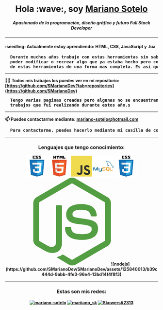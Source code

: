 <h1 align="center">Hola :wave:, soy <ins>Mariano Sotelo</ins></h1>

<h5 align="center">Apasionado de la programación, diseño gráfico y futuro Full Stack Developer</h5>
<hr/>
<h4>:seedling: Actualmente estoy aprendiendo: <b>HTML, CSS, JavaScript y .lua<b><br/></h4>
  <pre>
  Durante muchos años trabaje con estas herramientas sin saber completamente como funcionaban, siempre me las ingenie para 
  poder modificar o recrear algo que ya estaba hecho pero con el tiempo me decidí empezar a aprender un poco mas cada una
  de estas herramientas de una forma mas completa. Es así que me encuentro estudiando la carrera de Full Stack Developer. </pre>
 <hr/>  
   
:man_technologist: Todos mis trabajos los puedes ver en mi repositorio: [https://github.com/SMarianoDev?tab=repositories](https://github.com/SMarianoDev)<br/>
  <pre>
  Tengo varias paginas creadas pero algunas no se encuentran en mi repositorio. Tratare de ir actualizando con los 
  trabajos que fui realizando durante estos año.s</pre>
  <hr/>  
  
:mailbox: Puedes contactarme mediante: **mariano-sotelo@hotmail.com**
  <pre>
  Para contactarme, puedes hacerlo mediante mi casilla de correo, para tener un contacto mucho mas profesional y dedicado.</pre>
  <hr/>  
<h3 align="center">Lenguajes que tengo conocimiento:</h3>
<p align="center"> <img src="https://raw.githubusercontent.com/devicons/devicon/master/icons/css3/css3-original-wordmark.svg" alt="css3" width="70" height="70" title:"CSS3"/> <img src="https://raw.githubusercontent.com/devicons/devicon/master/icons/html5/html5-original-wordmark.svg" alt="html5" width="70" height="70" title:"HTML5"/> <img src="https://raw.githubusercontent.com/devicons/devicon/master/icons/javascript/javascript-original.svg" alt="javascript" width="70" height="70" title:"JavaScript"/> <img src="https://raw.githubusercontent.com/devicons/devicon/master/icons/mysql/mysql-original-wordmark.svg" alt="mysql" width="70" height="70" title:"MySql"/> <img src="https://raw.githubusercontent.com/devicons/devicon/master/icons/css3/css3-original-wordmark.svg" alt="css3" width="70" height="70" title:"CSS3"/> <svg width="256" height="289" xmlns="http://www.w3.org/2000/svg" preserveAspectRatio="xMidYMid"><path d="M128 288.464c-3.975 0-7.685-1.06-11.13-2.915l-35.247-20.936c-5.3-2.915-2.65-3.975-1.06-4.505 7.155-2.385 8.48-2.915 15.9-7.156.796-.53 1.856-.265 2.65.265l27.032 16.166c1.06.53 2.385.53 3.18 0l105.74-61.217c1.06-.53 1.59-1.59 1.59-2.915V83.08c0-1.325-.53-2.385-1.59-2.915l-105.74-60.953c-1.06-.53-2.385-.53-3.18 0L20.405 80.166c-1.06.53-1.59 1.855-1.59 2.915v122.17c0 1.06.53 2.385 1.59 2.915l28.887 16.695c15.636 7.95 25.44-1.325 25.44-10.6V93.68c0-1.59 1.326-3.18 3.181-3.18h13.516c1.59 0 3.18 1.325 3.18 3.18v120.58c0 20.936-11.396 33.126-31.272 33.126-6.095 0-10.865 0-24.38-6.625l-27.827-15.9C4.24 220.885 0 213.465 0 205.515V83.346C0 75.396 4.24 67.976 11.13 64L116.87 2.783c6.625-3.71 15.635-3.71 22.26 0L244.87 64C251.76 67.975 256 75.395 256 83.346v122.17c0 7.95-4.24 15.37-11.13 19.345L139.13 286.08c-3.445 1.59-7.42 2.385-11.13 2.385Zm32.596-84.009c-46.377 0-55.917-21.2-55.917-39.221 0-1.59 1.325-3.18 3.18-3.18h13.78c1.59 0 2.916 1.06 2.916 2.65 2.12 14.045 8.215 20.936 36.306 20.936 22.261 0 31.802-5.035 31.802-16.96 0-6.891-2.65-11.926-37.367-15.372-28.886-2.915-46.907-9.275-46.907-32.33 0-21.467 18.02-34.187 48.232-34.187 33.921 0 50.617 11.66 52.737 37.101 0 .795-.265 1.59-.795 2.385-.53.53-1.325 1.06-2.12 1.06h-13.78c-1.326 0-2.65-1.06-2.916-2.385-3.18-14.575-11.395-19.345-33.126-19.345-24.38 0-27.296 8.48-27.296 14.84 0 7.686 3.445 10.07 36.306 14.31 32.597 4.24 47.967 10.336 47.967 33.127-.265 23.321-19.345 36.571-53.002 36.571Z" fill="#539E43"/></svg>![nodejs](https://github.com/SMarianoDev/SMarianoDev/assets/125840013/b39c444d-9abb-4fe3-96e4-13bd14f4f8f3)
 </p>
   <hr/>  
  
<h3 align="center">Estas son mis redes:</h3>
<p align="center">
<a href="https://linkedin.com/in/mariano-sotelo" target="blank"><img align="center" src="https://raw.githubusercontent.com/rahuldkjain/github-profile-readme-generator/master/src/images/icons/Social/linked-in-alt.svg" alt="mariano-sotelo" height="30" width="40" /></a>
<a href="https://instagram.com/mariiano_sk" target="blank"><img align="center" src="https://raw.githubusercontent.com/rahuldkjain/github-profile-readme-generator/master/src/images/icons/Social/instagram.svg" alt="mariiano_sk" height="30" width="40" /></a>
<a href="https://discord.gg/Skowers#2313" target="blank"><img align="center" src="https://raw.githubusercontent.com/rahuldkjain/github-profile-readme-generator/master/src/images/icons/Social/discord.svg" alt="Skowers#2313" height="30" width="40" /></a>
</p>
